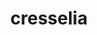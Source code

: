 ---
id: 488
title: cresselia
types: [psychic]
image: https://raw.githubusercontent.com/PokeAPI/sprites/master/sprites/pokemon/488.png
---
